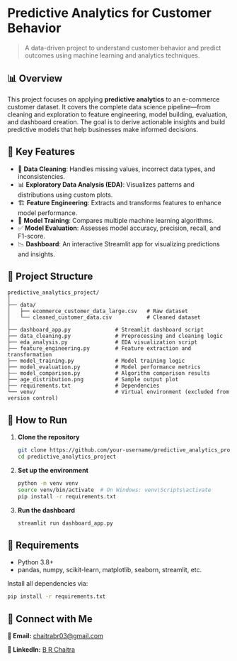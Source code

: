 # Predictive Analytics for Customer Behavior

> A data-driven project to understand customer behavior and predict outcomes using machine learning and analytics techniques.

## 📊 Overview

This project focuses on applying **predictive analytics** to an e-commerce customer dataset. It covers the complete data science pipeline—from cleaning and exploration to feature engineering, model building, evaluation, and dashboard creation. The goal is to derive actionable insights and build predictive models that help businesses make informed decisions.

## 🧠 Key Features

* 🧹 **Data Cleaning**: Handles missing values, incorrect data types, and inconsistencies.
* 📊 **Exploratory Data Analysis (EDA)**: Visualizes patterns and distributions using custom plots.
* 🏗️ **Feature Engineering**: Extracts and transforms features to enhance model performance.
* 🤖 **Model Training**: Compares multiple machine learning algorithms.
* ✅ **Model Evaluation**: Assesses model accuracy, precision, recall, and F1-score.
* 📉 **Dashboard**: An interactive Streamlit app for visualizing predictions and insights.

## 📁 Project Structure

```
predictive_analytics_project/
│
├── data/
│   ├── ecommerce_customer_data_large.csv   # Raw dataset
│   └── cleaned_customer_data.csv           # Cleaned dataset
│
├── dashboard_app.py              # Streamlit dashboard script
├── data_cleaning.py              # Preprocessing and cleaning logic
├── eda_analysis.py               # EDA visualization script
├── feature_engineering.py        # Feature extraction and transformation
├── model_training.py             # Model training logic
├── model_evaluation.py           # Model performance metrics
├── model_comparison.py           # Algorithm comparison results
├── age_distribution.png          # Sample output plot
├── requirements.txt              # Dependencies
└── venv/                         # Virtual environment (excluded from version control)
```

## 🚀 How to Run

1. **Clone the repository**

   ```bash
   git clone https://github.com/your-username/predictive_analytics_project.git
   cd predictive_analytics_project
   ```

2. **Set up the environment**

   ```bash
   python -m venv venv
   source venv/bin/activate  # On Windows: venv\Scripts\activate
   pip install -r requirements.txt
   ```

3. **Run the dashboard**

   ```bash
   streamlit run dashboard_app.py
   ```

## 📌 Requirements

* Python 3.8+
* pandas, numpy, scikit-learn, matplotlib, seaborn, streamlit, etc.

Install all dependencies via:

```bash
pip install -r requirements.txt
```

## 🔗 Connect with Me

**📧 Email:** [chaitrabr03@gmail.com](mailto:chaitrabr03@gmail.com)

**🔗 LinkedIn:** [B R Chaitra](https://www.linkedin.com/in/br-chaitra/)
